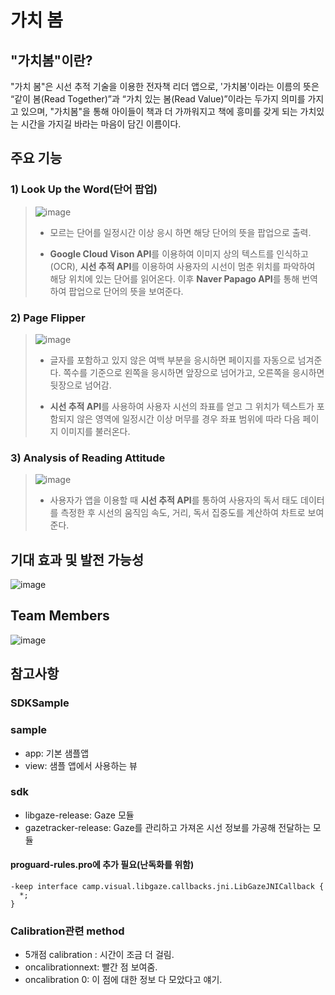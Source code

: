 가치 봄
=================================
## "가치봄"이란?
"가치 봄"은 시선 추적 기술을 이용한 전자책 리더 앱으로, '가치봄'이라는 이름의 뜻은 “같이 봄(Read Together)”과 “가치 있는 봄(Read Value)”이라는 두가지 의미를 가지고 있으며, "가치봄"을 통해 아이들이 책과 더 가까워지고 책에 흥미를 갖게 되는 가치있는 시간을 가지길 바라는 마음이 담긴 이름이다. 

## 주요 기능
### 1) Look Up the Word(단어 팝업)
> ![image](https://user-images.githubusercontent.com/64013256/123594850-2623b600-d82b-11eb-842d-71b6f1d9b05d.png) 
> 
> * 모르는 단어를 일정시간 이상 응시 하면 해당 단어의 뜻을 팝업으로 출력.
> 
> * **Google Cloud Vison API**를 이용하여 이미지 상의 텍스트를 인식하고(OCR), **시선 추적 API**를 이용하여 사용자의 시선이 멈춘 위치를 파악하여 해당 위치에 있는 단어를 읽어온다. 이후 **Naver Papago API**를 통해 번역하여 팝업으로 단어의 뜻을 보여준다.
### 2) Page Flipper
> ![image](https://user-images.githubusercontent.com/64013256/123595206-9b8f8680-d82b-11eb-9016-aa833245e394.png)
>
> * 글자를 포함하고 있지 않은 여백 부분을 응시하면 페이지를 자동으로 넘겨준다. 쪽수를 기준으로 왼쪽을 응시하면 앞장으로 넘어가고, 오른쪽을 응시하면 뒷장으로 넘어감.
> 
> * **시선 추적 API**를 사용하여 사용자 시선의 좌표를 얻고 그 위치가 텍스트가 포함되지 않은 영역에 일정시간 이상 머무를 경우 좌표 범위에 따라 다음 페이지 이미지를 불러온다.
### 3) Analysis of Reading Attitude
> ![image](https://user-images.githubusercontent.com/64013256/123596415-21f89800-d82d-11eb-8b4e-f9fe6f63f99d.png)
>
> * 사용자가 앱을 이용할 때 **시선 추적 API**를 통하여 사용자의 독서 태도 데이터를 측정한 후 시선의 움직임 속도, 거리, 독서 집중도를 계산하여 차트로 보여준다. 

## 기대 효과 및 발전 가능성
![image](https://user-images.githubusercontent.com/64013256/123596805-95020e80-d82d-11eb-9947-e46d493f806a.png)

## Team Members
![image](https://user-images.githubusercontent.com/64013256/123596903-ad722900-d82d-11eb-9820-0e00d49121f8.png)

## 참고사항
### SDKSample

### sample
- app: 기본 샘플앱
- view: 샘플 앱에서 사용하는 뷰
### sdk
- libgaze-release: Gaze 모듈
- gazetracker-release: Gaze를 관리하고 가져온 시선 정보를 가공해 전달하는 모듈

#### proguard-rules.pro에 추가 필요(난독화를 위함)
```
-keep interface camp.visual.libgaze.callbacks.jni.LibGazeJNICallback {
  *; 
}
``` 

### Calibration관련 method
- 5개점 calibration : 시간이 조금 더 걸림.
- oncalibrationnext: 빨간 점 보여줌.
- oncalibration 0: 이 점에 대한 정보 다 모았다고 얘기. 

